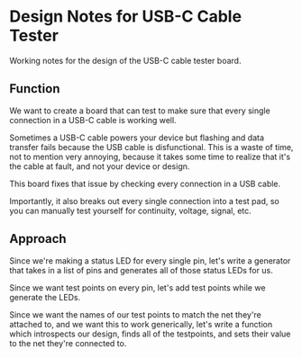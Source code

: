 # Design Notes for USB-C Cable Tester

Working notes for the design of the USB-C cable tester board.

## Function

We want to create a board that can test to make sure that every single connection in a USB-C cable is working well.

Sometimes a USB-C cable powers your device but flashing and data transfer fails because the USB cable is disfunctional. This is a waste of time, not to mention very annoying, because it takes some time to realize that it's the cable at fault, and not your device or design.

This board fixes that issue by checking every connection in a USB cable.

Importantly, it also breaks out every single connection into a test pad, so you can manually test yourself for continuity, voltage, signal, etc.


## Approach

Since we're making a status LED for every single pin, let's write a generator that takes in a list of pins and generates all of those status LEDs for us.

Since we want test points on every pin, let's add test points while we generate the LEDs.

Since we want the names of our test points to match the net they're attached to, and we want this to work generically, let's write a function which introspects our design, finds all of the testpoints, and sets their value to the net they're connected to.
